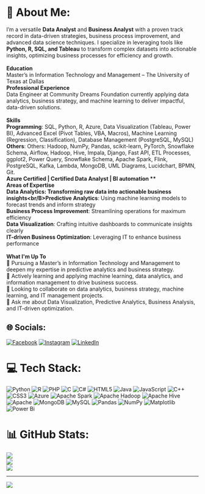 # 💫 About Me:
I’m a versatile **Data Analyst** and **Business Analyst** with a proven track record in data-driven strategies, business process improvement, and advanced data science techniques. I specialize in leveraging tools like **Python, R, SQL, and Tableau** to transform complex datasets into actionable insights, optimizing business processes for efficiency and growth.<br><br>**Education**<br>Master’s in Information Technology and Management – The University of Texas at Dallas<br>**Professional Experience**<br>Data Engineer at Community Dreams Foundation currently applying data analytics, business strategy, and machine learning to deliver impactful, data-driven solutions.<br><br>**Skills**<br>**Programming**:  SQL, Python, R, Azure, Data Visualization (Tableau, Power BI), Advanced Excel (Pivot Tables, VBA, Macros), 
Machine Learning (Regression, Classification), Database Management (PostgreSQL, MySQL)<br>**Others**: Others: Hadoop, NumPy, Pandas, scikit-learn, PyTorch, Snowflake Schema, Airflow, Hadoop, Hive, Impala, Django, Fast API, 
ETL Processes, ggplot2, Power Query, Snowflake Schema, Apache Spark, Flink, PostgreSQL, Kafka, Lambda, MongoDB, UML 
Diagrams, Lucidchart, BPMN, Git.   <br>**Azure Certified | Certified Data Analyst | BI automation ** <br>**Areas of Expertise**<br>**Data Analytics**: Transforming raw data into actionable business insights<br/B>Predictive Analytics**: Using machine learning models to forecast trends and inform strategy<br>**Business Process Improvement**: Streamlining operations for maximum efficiency<br>**Data Visualization**: Crafting intuitive dashboards to communicate insights clearly<br>**IT-driven Business Optimization**: Leveraging IT to enhance business performance<br><br>**What I'm Up To**<br>🔭 Pursuing a Master’s in Information Technology and Management to deepen my expertise in predictive analytics and business strategy.<br>🌱 Actively learning and applying machine learning, data analytics, and information management to drive business success.<br>👯 Looking to collaborate on data analytics, business strategy, machine learning, and IT management projects.<br>💬 Ask me about Data Visualization, Predictive Analytics, Business Analysis, and IT-driven optimization.



## 🌐 Socials:
[![Facebook](https://img.shields.io/badge/Facebook-%231877F2.svg?logo=Facebook&logoColor=white)](https://facebook.com/https://www.facebook.com/muppiri.yogesh.1/) [![Instagram](https://img.shields.io/badge/Instagram-%23E4405F.svg?logo=Instagram&logoColor=white)](https://instagram.com/https://www.instagram.com/yogesh_chowdary_/) [![LinkedIn](https://img.shields.io/badge/LinkedIn-%230077B5.svg?logo=linkedin&logoColor=white)](https://linkedin.com/in/https://www.linkedin.com/in/yogeshmuppiri/) 

# 💻 Tech Stack:
![Python](https://img.shields.io/badge/python-3670A0?style=for-the-badge&logo=python&logoColor=ffdd54) ![R](https://img.shields.io/badge/r-%23276DC3.svg?style=for-the-badge&logo=r&logoColor=white) ![PHP](https://img.shields.io/badge/php-%23777BB4.svg?style=for-the-badge&logo=php&logoColor=white) ![C](https://img.shields.io/badge/c-%2300599C.svg?style=for-the-badge&logo=c&logoColor=white) ![C#](https://img.shields.io/badge/c%23-%23239120.svg?style=for-the-badge&logo=csharp&logoColor=white) ![HTML5](https://img.shields.io/badge/html5-%23E34F26.svg?style=for-the-badge&logo=html5&logoColor=white) ![Java](https://img.shields.io/badge/java-%23ED8B00.svg?style=for-the-badge&logo=openjdk&logoColor=white) ![JavaScript](https://img.shields.io/badge/javascript-%23323330.svg?style=for-the-badge&logo=javascript&logoColor=%23F7DF1E) ![C++](https://img.shields.io/badge/c++-%2300599C.svg?style=for-the-badge&logo=c%2B%2B&logoColor=white) ![CSS3](https://img.shields.io/badge/css3-%231572B6.svg?style=for-the-badge&logo=css3&logoColor=white) ![Azure](https://img.shields.io/badge/azure-%230072C6.svg?style=for-the-badge&logo=microsoftazure&logoColor=white) ![Apache Spark](https://img.shields.io/badge/Apache%20Spark-FDEE21?style=for-the-badge&logo=apachespark&logoColor=black) ![Apache Hadoop](https://img.shields.io/badge/Apache%20Hadoop-66CCFF?style=for-the-badge&logo=apachehadoop&logoColor=black) ![Apache Hive](https://img.shields.io/badge/Apache%20Hive-FDEE21?style=for-the-badge&logo=apachehive&logoColor=black) ![Apache](https://img.shields.io/badge/apache-%23D42029.svg?style=for-the-badge&logo=apache&logoColor=white) ![MongoDB](https://img.shields.io/badge/MongoDB-%234ea94b.svg?style=for-the-badge&logo=mongodb&logoColor=white) ![MySQL](https://img.shields.io/badge/mysql-4479A1.svg?style=for-the-badge&logo=mysql&logoColor=white) ![Pandas](https://img.shields.io/badge/pandas-%23150458.svg?style=for-the-badge&logo=pandas&logoColor=white) ![NumPy](https://img.shields.io/badge/numpy-%23013243.svg?style=for-the-badge&logo=numpy&logoColor=white) ![Matplotlib](https://img.shields.io/badge/Matplotlib-%23ffffff.svg?style=for-the-badge&logo=Matplotlib&logoColor=black) ![Power Bi](https://img.shields.io/badge/power_bi-F2C811?style=for-the-badge&logo=powerbi&logoColor=black)
# 📊 GitHub Stats:
![](https://github-readme-stats.vercel.app/api?username=Yogeshchinna&theme=dark&hide_border=false&include_all_commits=false&count_private=false)<br/>
![](https://github-readme-streak-stats.herokuapp.com/?user=Yogeshchinna&theme=dark&hide_border=false)<br/>
![](https://github-readme-stats.vercel.app/api/top-langs/?username=Yogeshchinna&theme=dark&hide_border=false&include_all_commits=false&count_private=false&layout=compact)

---
[![](https://visitcount.itsvg.in/api?id=Yogeshchinna&icon=0&color=0)](https://visitcount.itsvg.in)

<!-- Proudly created with GPRM ( https://gprm.itsvg.in ) -->
